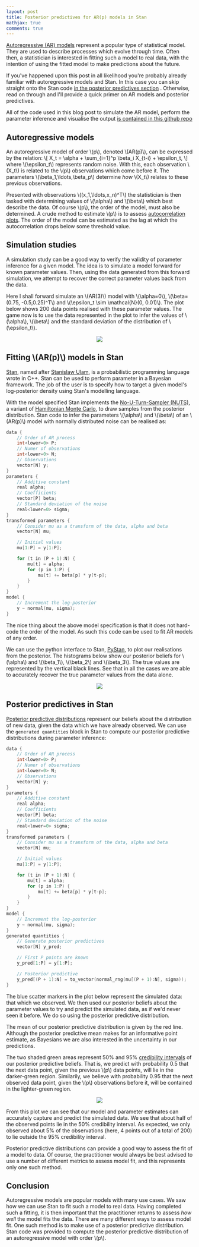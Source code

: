 ```yaml
---
layout: post
title: Posterior predictives for AR(p) models in Stan
mathjax: true
comments: true
---
```


[Autoregressive (AR) models](https://en.wikipedia.org/wiki/Autoregressive_model) represent
a popular type of statistical model. They are used to describe processes which evolve
through time. Often then, a statistician is interested in fitting such a model to real
data, with the intention of using the fitted model to make predictions about the future.

If you've happened upon this post in all likelihood you're probably already familiar with
autoregressive models and Stan. In this case you can skip straight onto the Stan code [in
the posterior predictives section](#posterior-predictives-in-stan) . Otherwise, read on
through and I'll provide a quick primer on AR models and posterior predictives.

All of the code used in this blog post to simulate the AR model, perform the parameter
inference and visualise the output [is contained in this github
repo](https://github.com/jwalton3141/stan_AR_predictives)

## Autoregressive models

An autoregressive model of order \\(p\\), denoted \\(AR(p)\\), can be expressed by the
relation:
\\[
    X_t = \alpha + \sum_{i=1}^p \beta_i X_{t-i} + \epsilon_t,
\\]
where \\(\epsilon_t\\) represents random noise. With this, each observation \\(X_t\\) is
related to the \\(p\\) observations which come before it. The parameters
\\(\beta_1,\ldots,\beta_p\\) determine *how* \\(X_t\\) relates to these previous
observations.

Presented with observations \\((x_1,\ldots,x_n)^T\\) the statistician is then tasked with
determining values of \\(\alpha\\) and \\(\beta\\) which best describe the data. Of course
\\(p\\), the order of the model, must also be determined. A crude method to estimate
\\(p\\) is to assess [autocorrelation
plots](https://www.itl.nist.gov/div898/handbook/eda/section3/autocopl.htm). The order of
the model can be estimated as the lag at which the autocorrelation drops below some
threshold value.

## Simulation studies

A simulation study can be a good way to verify the validity of parameter inference for
a given model. The idea is to simulate a model forward for known parameter values. Then,
using the data generated from this forward simulation, we attempt to recover the correct
parameter values back from the data.

Here I shall forward simulate an \\(AR(3)\\) model with \\(\alpha=0\\), \\(\beta=(0.75,
-0.5,0.25)^T\\) and \\(\epsilon_t \sim \mathcal{N}(0, 0.01)\\). The plot below shows 200
data points realised with these parameter values. The game now is to use the data
represented in the plot to infer the values of \\(\alpha\\), \\(\beta\\) and the standard
deviation of the distribution of \\(\epsilon_t\\).

<p align="center">
  <img src="/assets/posts/stan/AR3.png">
</p>

## Fitting \\(AR(p)\\) models in Stan

[Stan](https://mc-stan.org/), named after [Stanislaw
Ulam](https://www.britannica.com/biography/Stanislaw-Ulam), is a probabilistic programming
language wrote in C++.  Stan can be used to perform parameter in a Bayesian framework. The
job of the user is to specify how to target a given model's log-posterior density using
Stan's modelling language.

With the model specified Stan implements the [No-U-Turn-Sampler
(NUTS)](https://arxiv.org/abs/1111.4246), a variant of [Hamiltonian Monte
Carlo](https://arxiv.org/pdf/1701.02434.pdf), to draw samples from the posterior
distribution. Stan code to infer the parameters \\(\alpha\\) and \\(\beta\\) of an
\\(AR(p)\\) model with normally distributed noise can be realised as:
```cpp
data {
    // Order of AR process
    int<lower=0> P;
    // Numer of observations
    int<lower=0> N;
    // Observations
    vector[N] y;
}
parameters {
    // Additive constant
    real alpha;                       
    // Coefficients
    vector[P] beta;
    // Standard deviation of the noise
    real<lower=0> sigma;              
}
transformed parameters {
    // Consider mu as a transform of the data, alpha and beta
    vector[N] mu;

    // Initial values
    mu[1:P] = y[1:P];

    for (t in (P + 1):N) {
        mu[t] = alpha;
        for (p in 1:P) {
            mu[t] += beta[p] * y[t-p];
        }
    }
}
model {
    // Increment the log-posterior
    y ~ normal(mu, sigma);
}
```
The nice thing about the above model specification is that it does not hard-code the order
of the model. As such this code can be used to fit AR models of any order.

We can use the python interface to Stan,
[PyStan](https://pystan.readthedocs.io/en/latest/getting_started.html), to plot our
realisations from the posterior.  The histograms below show our posterior beliefs for
\\(\alpha\\) and \\(\beta_1\\), \\(\beta_2\\) and \\(\beta_3\\). The true values are
represented by the vertical black lines. See that in all the cases we are able to
accurately recover the true parameter values from the data alone.

<p align="center">
  <img src="/assets/posts/stan/AR3_hist_multi.png">
</p>

## Posterior predictives in Stan

[Posterior predictive
distributions](https://en.wikipedia.org/wiki/Posterior_predictive_distribution) represent
our beliefs about the distribution of new data, given the data which we have already
observed. We can use the ```generated quantities``` block in Stan to compute our posterior
predictive distributions during parameter inference:
```cpp
data {
    // Order of AR process
    int<lower=0> P;
    // Numer of observations
    int<lower=0> N;
    // Observations
    vector[N] y;
}
parameters {
    // Additive constant
    real alpha;                       
    // Coefficients
    vector[P] beta;
    // Standard deviation of the noise
    real<lower=0> sigma;              
}
transformed parameters {
    // Consider mu as a transform of the data, alpha and beta
    vector[N] mu;

    // Initial values
    mu[1:P] = y[1:P];

    for (t in (P + 1):N) {
        mu[t] = alpha;
        for (p in 1:P) {
            mu[t] += beta[p] * y[t-p];
        }
    }
}
model {
    // Increment the log-posterior
    y ~ normal(mu, sigma);
}
generated quantities {
    // Generate posterior predictives
    vector[N] y_pred;

    // First P points are known
    y_pred[1:P] = y[1:P];

    // Posterior predictive
    y_pred[(P + 1):N] = to_vector(normal_rng(mu[(P + 1):N], sigma));
}
```

The blue scatter markers in the plot below represent the simulated data: that which we
observed. We then used our posterior beliefs about the parameter values to try and predict the
simulated data, as if we'd never seen it before. We do so using the posterior predictive
distribution.

The mean of our posterior predictive distribution is given by the red line.  Although the
posterior predictive mean makes for an informative point estimate, as Bayesians we are
also interested in the uncertainty in our predictions.

The two shaded green areas represent 50% and 95% [credibility
intervals](https://en.wikipedia.org/wiki/Credible_interval) of our posterior predictive
beliefs. That is, we predict with probability 0.5 that the next data point, given the
previous \\(p\\) data points, will lie in the darker-green region. Similarily, we believe
with probability 0.95 that the next observed data point, given the \\(p\\) observations
before it, will be contained in the lighter-green region.

<p align="center">
  <img src="/assets/posts/stan/AR3_predictives.png">
</p>

From this plot we can see that our model and parameter estimates can accurately capture
and predict the simulated data. We see that about half of the observed points lie in the
50% credibility interval. As expected, we only observed about 5% of the observations
(here, 4 points out of a total of 200) to lie outside the 95% credibility interval.

Posterior predictive distributions can provide a good way to assess the fit of a model to
data. Of course, the practitioner would always be best advised to use a number of
different metrics to assess model fit, and this represents only one such method.

## Conclusion

Autoregressive models are popular models with many use cases. We saw how we can use Stan
to fit such a model to real data. Having completed such a fitting, it is then important
that the practitioner returns to assess *how well* the model fits the data. There are many
different ways to assess model fit. One such method is to make use of a posterior
predictive distribution. Stan code was provided to compute the posterior predictive
distribution of an autoregressive model with order \\(p\\).

